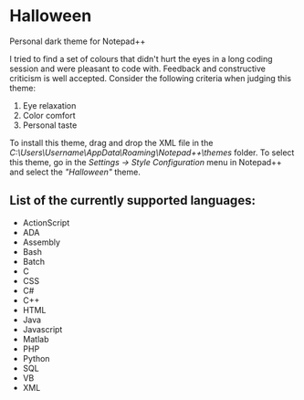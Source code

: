 # Halloween
Personal dark theme for Notepad++

I tried to find a set of colours that didn't hurt the eyes in a long coding session and were pleasant to code with.
Feedback and constructive criticism is well accepted. Consider the following criteria when judging this theme:
1) Eye relaxation
2) Color comfort
3) Personal taste

To install this theme, drag and drop the XML file in the *C:\Users\Username\AppData\Roaming\Notepad++\themes* folder.
To select this theme,  go in the *Settings -> Style Configuration* menu in Notepad++ and select the *"Halloween"* theme.

## List of the currently supported languages:
- ActionScript
- ADA
- Assembly
- Bash
- Batch
- C
- CSS
- C#
- C++
- HTML
- Java
- Javascript
- Matlab
- PHP
- Python
- SQL
- VB
- XML
